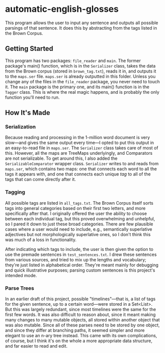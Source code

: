 # automatic-english-glosses
This program allows the user to input any sentence and outputs all possible parsings of that sentence. It does this by abstracting from the tags listed in the Brown Corpus.

## Getting Started
This program has two packages: `file_reader` and `main`. The former package's main() function, which is in the `Serializer` class, takes the data from the Brown corpus (stored in `brown_tag.txt`), reads it in, and outputs it to the `maps.ser` file. `maps.ser` is already outputted in this folder. Unless you change any of the files in the `file_reader` package, you never need to touch it. The `main` package is the primary one, and its main() function is in the `Tagger` class. This is where the real magic happens, and is probably the only function you'll need to run.

## How It's Made

### Serialization
Because reading and processing in the 1-million word document is very slow—and gives the same output every time—I opted to put this output in an easy-to-read file in `maps.ser`. The `Serializer` class takes care of most of this. However, all the maps are TreeMaps underlyingly, and Comparators are not serializable. To get around this, I also added the `SerializableComparator` wrapper class. `Serializer` writes to and reads from `maps.ser`, which contains two maps: one that connects each word to all the tags it appears with, and one that connects each unique *tag* to all of the tags that can come directly after it.

### Tagging
All possible tags are listed in `all_tags.txt`. The Brown Corpus itself sorts tags into general categories based on their first two letters, and more specifically after that. I originally offered the user the ability to choose between each individual tag, but this proved overwhelming and unhelpful, so I pared it down to just these broad categories. There are few plausible cases where a user would need to include, e.g., semantically superlative adjectives but not morphologically superlative ones, so I don't think this was much of a loss in functionality.

After indicating which tags to include, the user is then given the option to use the premade sentences in `test_sentences.txt`. I drew these sentences from various sources, and tried to mix up the lengths and vocabulary; they're just listed in alphabetical order. They're meant mainly for debugging and quick illustrative purposes; parsing custom sentences is this project's intended mode.

### Parse Trees
In an earlier draft of this project, possible "timelines"—that is, a list of tags for the given sentence, up to a certain word—were stored in a Set<List<String>>. But this was largely redundant, since most timelines were the same for the first few words. It was also difficult to reason about, since it meant making many changes to many mutable objects, all stored within another object that was also mutable. Since all of these parses need to be stored by one object, and since they differ at branching paths, it seemed simpler and more elegant to use an n-ary tree instead. This came with its own complications, of course, but I think it's on the whole a more appropriate data structure, and far easier to read and edit.